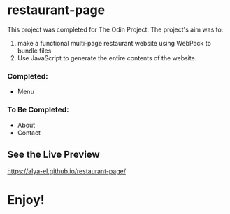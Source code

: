 # restaurant-page
This project was completed for The Odin Project. The project's aim was to:
1. make a functional multi-page restaurant website using WebPack to bundle files
2. Use JavaScript to generate the entire contents of the website.

### Completed:
- Menu

### To Be Completed:
- About
- Contact

## See the Live Preview
https://alya-el.github.io/restaurant-page/

# Enjoy!

